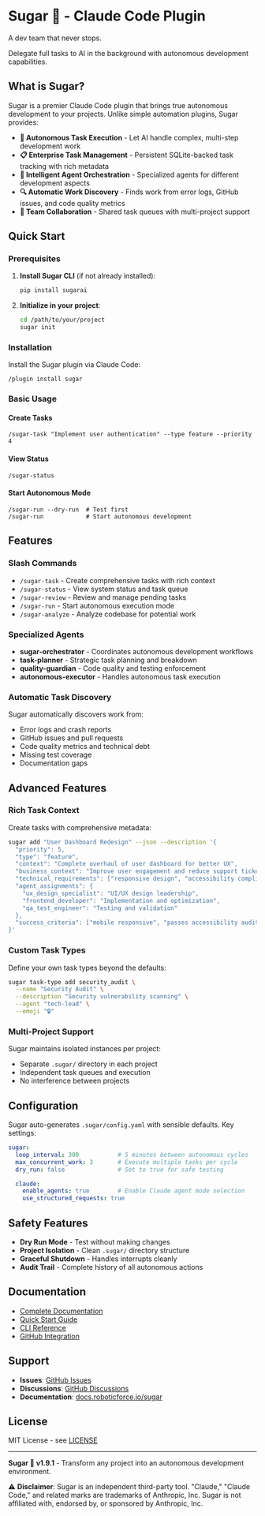 # Sugar 🍰 - Claude Code Plugin

A dev team that never stops.

Delegate full tasks to AI in the background with autonomous development capabilities.

## What is Sugar?

Sugar is a premier Claude Code plugin that brings true autonomous development to your projects. Unlike simple automation plugins, Sugar provides:

- **🤖 Autonomous Task Execution** - Let AI handle complex, multi-step development work
- **📋 Enterprise Task Management** - Persistent SQLite-backed task tracking with rich metadata
- **🎯 Intelligent Agent Orchestration** - Specialized agents for different development aspects
- **🔍 Automatic Work Discovery** - Finds work from error logs, GitHub issues, and code quality metrics
- **👥 Team Collaboration** - Shared task queues with multi-project support

## Quick Start

### Prerequisites

1. **Install Sugar CLI** (if not already installed):
   ```bash
   pip install sugarai
   ```

2. **Initialize in your project**:
   ```bash
   cd /path/to/your/project
   sugar init
   ```

### Installation

Install the Sugar plugin via Claude Code:

```
/plugin install sugar
```

### Basic Usage

#### Create Tasks
```
/sugar-task "Implement user authentication" --type feature --priority 4
```

#### View Status
```
/sugar-status
```

#### Start Autonomous Mode
```
/sugar-run --dry-run  # Test first
/sugar-run            # Start autonomous development
```

## Features

### Slash Commands

- `/sugar-task` - Create comprehensive tasks with rich context
- `/sugar-status` - View system status and task queue
- `/sugar-review` - Review and manage pending tasks
- `/sugar-run` - Start autonomous execution mode
- `/sugar-analyze` - Analyze codebase for potential work

### Specialized Agents

- **sugar-orchestrator** - Coordinates autonomous development workflows
- **task-planner** - Strategic task planning and breakdown
- **quality-guardian** - Code quality and testing enforcement
- **autonomous-executor** - Handles autonomous task execution

### Automatic Task Discovery

Sugar automatically discovers work from:
- Error logs and crash reports
- GitHub issues and pull requests
- Code quality metrics and technical debt
- Missing test coverage
- Documentation gaps

## Advanced Features

### Rich Task Context

Create tasks with comprehensive metadata:

```bash
sugar add "User Dashboard Redesign" --json --description '{
  "priority": 5,
  "type": "feature",
  "context": "Complete overhaul of user dashboard for better UX",
  "business_context": "Improve user engagement and reduce support tickets",
  "technical_requirements": ["responsive design", "accessibility compliance"],
  "agent_assignments": {
    "ux_design_specialist": "UI/UX design leadership",
    "frontend_developer": "Implementation and optimization",
    "qa_test_engineer": "Testing and validation"
  },
  "success_criteria": ["mobile responsive", "passes accessibility audit"]
}'
```

### Custom Task Types

Define your own task types beyond the defaults:

```bash
sugar task-type add security_audit \
  --name "Security Audit" \
  --description "Security vulnerability scanning" \
  --agent "tech-lead" \
  --emoji "🔒"
```

### Multi-Project Support

Sugar maintains isolated instances per project:
- Separate `.sugar/` directory in each project
- Independent task queues and execution
- No interference between projects

## Configuration

Sugar auto-generates `.sugar/config.yaml` with sensible defaults. Key settings:

```yaml
sugar:
  loop_interval: 300           # 5 minutes between autonomous cycles
  max_concurrent_work: 3       # Execute multiple tasks per cycle
  dry_run: false               # Set to true for safe testing

  claude:
    enable_agents: true        # Enable Claude agent mode selection
    use_structured_requests: true
```

## Safety Features

- **Dry Run Mode** - Test without making changes
- **Project Isolation** - Clean `.sugar/` directory structure
- **Graceful Shutdown** - Handles interrupts cleanly
- **Audit Trail** - Complete history of all autonomous actions

## Documentation

- [Complete Documentation](https://github.com/cdnsteve/sugar/tree/main/docs)
- [Quick Start Guide](https://github.com/cdnsteve/sugar/blob/main/docs/user/quick-start.md)
- [CLI Reference](https://github.com/cdnsteve/sugar/blob/main/docs/user/cli-reference.md)
- [GitHub Integration](https://github.com/cdnsteve/sugar/blob/main/docs/user/github-integration.md)

## Support

- **Issues**: [GitHub Issues](https://github.com/cdnsteve/sugar/issues)
- **Discussions**: [GitHub Discussions](https://github.com/cdnsteve/sugar/discussions)
- **Documentation**: [docs.roboticforce.io/sugar](https://docs.roboticforce.io/sugar)

## License

MIT License - see [LICENSE](https://github.com/cdnsteve/sugar/blob/main/LICENSE)

---

**Sugar 🍰 v1.9.1** - Transform any project into an autonomous development environment.

⚠️ **Disclaimer**: Sugar is an independent third-party tool. "Claude," "Claude Code," and related marks are trademarks of Anthropic, Inc. Sugar is not affiliated with, endorsed by, or sponsored by Anthropic, Inc.
